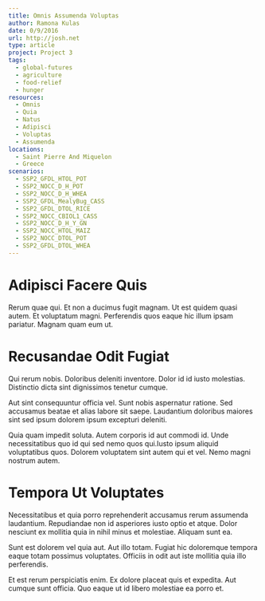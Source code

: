 ```yaml
---
title: Omnis Assumenda Voluptas
author: Ramona Kulas
date: 0/9/2016
url: http://josh.net
type: article
project: Project 3
tags:
  - global-futures
  - agriculture
  - food-relief
  - hunger
resources:
  - Omnis
  - Quia
  - Natus
  - Adipisci
  - Voluptas
  - Assumenda
locations:
  - Saint Pierre And Miquelon
  - Greece
scenarios:
  - SSP2_GFDL_HTOL_POT
  - SSP2_NOCC_D_H_POT
  - SSP2_NOCC_D_H_WHEA
  - SSP2_GFDL_MealyBug_CASS
  - SSP2_GFDL_DTOL_RICE
  - SSP2_NOCC_CBIOL1_CASS
  - SSP2_NOCC_D_H_Y_GN
  - SSP2_NOCC_HTOL_MAIZ
  - SSP2_NOCC_DTOL_POT
  - SSP2_GFDL_DTOL_WHEA
---
```


# Adipisci Facere Quis
Rerum quae qui. Et non a ducimus fugit magnam. Ut est quidem quasi autem. Et voluptatum magni. Perferendis quos eaque hic illum ipsam pariatur. Magnam quam eum ut.

# Recusandae Odit Fugiat
Qui rerum nobis. Doloribus deleniti inventore. Dolor id id iusto molestias. Distinctio dicta sint dignissimos tenetur cumque.
 Aut sint consequuntur officia vel. Sunt nobis aspernatur ratione. Sed accusamus beatae et alias labore sit saepe. Laudantium doloribus maiores sint sed ipsum dolorem ipsum excepturi deleniti.
 Quia quam impedit soluta. Autem corporis id aut commodi id. Unde necessitatibus quo id qui sed nemo quos qui.Iusto ipsum aliquid voluptatibus quos. Dolorem voluptatem sint autem qui et vel. Nemo magni nostrum autem.

# Tempora Ut Voluptates
Necessitatibus et quia porro reprehenderit accusamus rerum assumenda laudantium. Repudiandae non id asperiores iusto optio et atque. Dolor nesciunt ex mollitia quia in nihil minus et molestiae. Aliquam sunt ea.
 Sunt est dolorem vel quia aut. Aut illo totam. Fugiat hic doloremque tempora eaque totam possimus voluptates. Officiis in odit aut iste mollitia quia illo perferendis.
 Et est rerum perspiciatis enim. Ex dolore placeat quis et expedita. Aut cumque sunt officia. Quo eaque ut id libero molestiae ea porro et.
